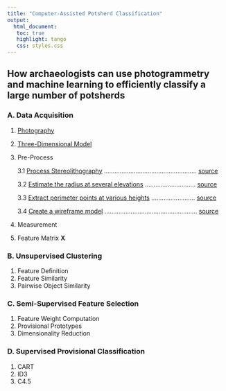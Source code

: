 ```yaml
---
title: "Computer-Assisted Potsherd Classification"
output:
  html_document:
   toc: true
   highlight: tango
   css: styles.css
---
```

## How archaeologists can use photogrammetry and machine learning to efficiently classify a large number of potsherds

### A. Data Acquisition
1. [Photography](./markdown/Part_A1.md)
2. [Three-Dimensional Model](./markdown/Part_A2.md)
3. Pre-Process

    3.1 [Process Stereolithography](./markdown/Part_A3_1.md)
        ..................................................... [source](./R/Part_A3_1.R)

    3.2 [Estimate the radius at several elevations](./markdown/step2.md)
        ............................. [source](./R/step2.R)

    3.3 [Extract perimeter points at various heights](./markdown/step3.md)
        ......................... [source](./R/step3.R)

    3.4 [Create a wireframe model](./markdown/step4.md)
        ..................................................... [source](./R/step4.R)

4.  Measurement
5.  Feature Matrix **X**

### B. Unsupervised Clustering
1. Feature Definition
2. Feature Similarity
3. Pairwise Object Similarity

### C. Semi-Supervised Feature Selection
1. Feature Weight Computation
2. Provisional Prototypes
3. Dimensionality Reduction

### D. Supervised Provisional Classification
1. CART
2. ID3
3. C4.5
